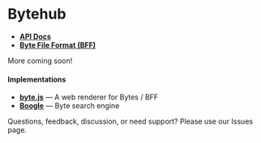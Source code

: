 # Bytehub

* **[API Docs](./api.md)**
* **[Byte File Format (BFF)](./bff.md)**

More coming soon!

#### Implementations
* **[byte.js](https://github.com/bytehq/byte.js)** — A web renderer for Bytes / BFF
* **[Boogle](https://github.com/Donohue/boogle)** — Byte search engine

Questions, feedback, discussion, or need support? Please use our Issues page.
